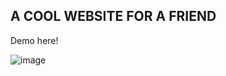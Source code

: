 ## A COOL WEBSITE FOR A FRIEND

Demo here!

![image](https://user-images.githubusercontent.com/78931932/138783085-201aee16-33d1-4c29-bca8-1fcca439e582.png)


